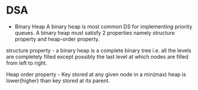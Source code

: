 # DSA

- Binary Heap
A binary heap is most common DS for implementing priority queues. A binary heap must satisfy 2 properties namely structure property and heap-order property.

structure property - a binary heap is a complete binary tree i.e. all the levels are completely filled except possibly the last level at which nodes are filled from left to right.

Heap order property - Key stored at any given node in a min(max) heap is lower(higher) than key stored at its parent. 